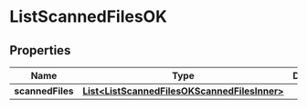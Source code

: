 # ListScannedFilesOK

## Properties

| Name             | Type                                                                                          | Description | Notes |
| ---------------- | --------------------------------------------------------------------------------------------- | ----------- | ----- |
| **scannedFiles** | [**List&lt;ListScannedFilesOKScannedFilesInner&gt;**](ListScannedFilesOKScannedFilesInner.md) |             |       |
